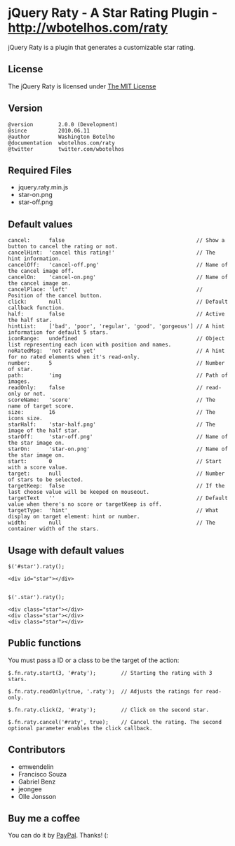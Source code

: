 # jQuery Raty - A Star Rating Plugin - http://wbotelhos.com/raty

jQuery Raty is a plugin that generates a customizable star rating.

## License

The jQuery Raty is licensed under [The MIT License](http://www.opensource.org/licenses/mit-license.php)

## Version

	@version        2.0.0 (Development)
	@since          2010.06.11
	@author         Washington Botelho
	@documentation  wbotelhos.com/raty
	@twitter        twitter.com/wbotelhos

## Required Files

+ jquery.raty.min.js
+ star-on.png
+ star-off.png

## Default values

	cancel:      false                                          // Show a button to cancel the rating or not.   
	cancelHint:  'cancel this rating!'                          // The hint information.
	cancelOff:   'cancel-off.png'                               // Name of the cancel image off.
	cancelOn:    'cancel-on.png'                                // Name of the cancel image on.
	cancelPlace: 'left'                                         // Position of the cancel button.
	click:       null                                           // Default callback function.
	half:        false                                          // Active the half star.
	hintList:    ['bad', 'poor', 'regular', 'good', 'gorgeous'] // A hint information for default 5 stars.
	iconRange:   undefined                                      // Object list representing each icon with position and names.
	noRatedMsg:  'not rated yet'                                // A hint for no rated elements when it's read-only.
	number:      5                                              // Number of star.
	path:        'img                                           // Path of images.
	readOnly:    false                                          // read-only or not.
	scoreName:   'score'                                        // The name of target score.
	size:        16                                             // The icons size.
	starHalf:    'star-half.png'                                // The image of the half star.
	starOff:     'star-off.png'                                 // Name of the star image on.
	starOn:      'star-on.png'                                  // Name of the star image on.
	start:       0                                              // Start with a score value.
	target:      null                                           // Number of stars to be selected.
	targetKeep:  false                                          // If the last choose value will be keeped on mouseout.
	targetText   ''                                             // Default value when there's no score or targetKeep is off.
	targetType:  'hint'                                         // What display on target element: hint or number.
	width:       null                                           // The container width of the stars.

## Usage with default values

	$('#star').raty();

	<div id="star"></div>


	$('.star').raty();

	<div class="star"></div>
	<div class="star"></div>
	<div class="star"></div>

## Public functions

You must pass a ID or a class to be the target of the action:

	$.fn.raty.start(3, '#raty');        // Starting the rating with 3 stars.

	$.fn.raty.readOnly(true, '.raty');  // Adjusts the ratings for read-only.

	$.fn.raty.click(2, '#raty');        // Click on the second star.

	$.fn.raty.cancel('#raty', true);    // Cancel the rating. The second optional parameter enables the click callback.

## Contributors

+ emwendelin
+ Francisco Souza
+ Gabriel Benz
+ jeongee
+ Olle Jonsson

## Buy me a coffee

You can do it by [PayPal](https://www.paypal.com/cgi-bin/webscr?cmd=_donations&business=X8HEP2878NDEG&item_name=jQuery%20Raty). Thanks! (:
